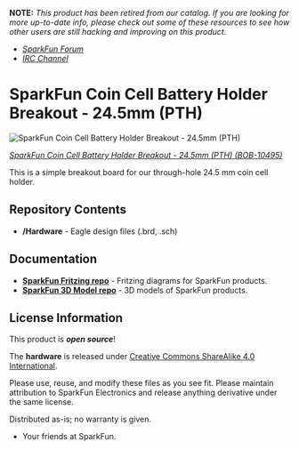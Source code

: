 **NOTE:** *This product has been retired from our catalog. If you are looking for more up-to-date info, please check out some of these resources to see how other users are still hacking and improving on this product.*
* *[SparkFun Forum](https://forum.sparkfun.com/)*
* *[IRC Channel](https://www.sparkfun.com/news/263)*

SparkFun Coin Cell Battery Holder Breakout - 24.5mm (PTH)
===========================================================

![SparkFun Coin Cell Battery Holder Breakout - 24.5mm (PTH)](https://cdn.sparkfun.com//assets/parts/5/0/2/4/10495-01.jpg)

[*SparkFun Coin Cell Battery Holder Breakout - 24.5mm (PTH) (BOB-10495)*](https://www.sparkfun.com/products/10495)

This is a simple breakout board for our through-hole 24.5 mm coin cell holder.

Repository Contents
-------------------

* **/Hardware** - Eagle design files (.brd, .sch)

Documentation
--------------
* **[SparkFun Fritzing repo](https://github.com/sparkfun/Fritzing_Parts)** - Fritzing diagrams for SparkFun products.
* **[SparkFun 3D Model repo](https://github.com/sparkfun/3D_Models)** - 3D models of SparkFun products. 

License Information
-------------------
This product is _**open source**_! 

The **hardware** is released under [Creative Commons ShareAlike 4.0 International](https://creativecommons.org/licenses/by-sa/4.0/).


Please use, reuse, and modify these files as you see fit. Please maintain attribution to SparkFun Electronics and release anything derivative under the same license.

Distributed as-is; no warranty is given.

- Your friends at SparkFun.


